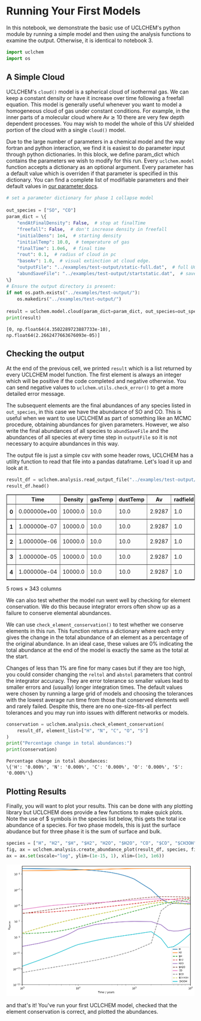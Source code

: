 # Running Your First Models

In this notebook, we demonstrate the basic use of UCLCHEM's python module by running a simple model and then using the analysis functions to examine the output. Otherwise, it is identical to notebook 3.


```python
import uclchem
import os
```

## A Simple Cloud

UCLCHEM's `cloud()` model is a spherical cloud of isothermal gas. We can keep a constant density or have it increase over time following a freefall equation. This model is generally useful whenever you want to model a homogeneous cloud of gas under constant conditions. For example, in the inner parts of a molecular cloud where Av $\gtrsim$ 10 there are very few depth dependent processes. You may wish to model the whole of this UV shielded portion of the cloud with a single `cloud()` model.

Due to the large number of parameters in a chemical model and the way fortran and python interaction, we find it is easiest to do parameter input through python dictionaries. In this block, we define param_dict which contains the parameters we wish to modify for this run. Every `uclchem.model` function accepts a dictionary as an optional argument. Every parameter has a default value which is overriden if that parameter is specified in this dictionary. You can find a complete list of modifiable parameters and their default values in [our parameter docs](/docs/parameters).



```python
# set a parameter dictionary for phase 1 collapse model

out_species = ["SO", "CO"]
param_dict = \{
    "endAtFinalDensity": False,  # stop at finalTime
    "freefall": False,  # don't increase density in freefall
    "initialDens": 1e4,  # starting density
    "initialTemp": 10.0,  # temperature of gas
    "finalTime": 1.0e6,  # final time
    "rout": 0.1,  # radius of cloud in pc
    "baseAv": 1.0,  # visual extinction at cloud edge.
    "outputFile": "../examples/test-output/static-full.dat",  # full UCLCHEM output
    "abundSaveFile": "../examples/test-output/startstatic.dat",  # save final abundances to file
\}
# Ensure the output directory is present:
if not os.path.exists("../examples/test-output/"):
    os.makedirs("../examples/test-output/")

result = uclchem.model.cloud(param_dict=param_dict, out_species=out_species)
print(result)
```

    [0, np.float64(4.3502289723887733e-10), np.float64(2.2662477663676093e-05)]


## Checking the output

At the end of the previous cell, we printed `result` which is a list returned by every UCLCHEM model function. The first element is always an integer which will be positive if the code completed and negative otherwise. You can send negative values to `uclchem.utils.check_error()` to get a more detailed error message.

The subsequent elements are the final abundances of any species listed in `out_species`, in this case we have the abundance of SO and CO. This is useful when we want to use UCLCHEM as part of something like an MCMC procedure, obtaining abundances for given parameters. However, we also write the final abundances of all species to `abundSaveFile` and the abundances of all species at every time step in `outputFile` so it is not necessary to acquire abundances in this way.

The output file is just a simple csv with some header rows, UCLCHEM has a utility function to read that file into a pandas dataframe. Let's load it up and look at it.




```python
result_df = uclchem.analysis.read_output_file("../examples/test-output/static-full.dat")
result_df.head()
```




<div>
<table border="1" class="dataframe">
  <thead>
<tr>
      <th></th>
      <th>Time</th>
      <th>Density</th>
      <th>gasTemp</th>
      <th>dustTemp</th>
      <th>Av</th>
      <th>radfield</th>
      <th>zeta</th>
      <th>point</th>
      <th>H</th>
      <th>H+</th>
      <th>...</th>
      <th>@OCS</th>
      <th>@C4N</th>
      <th>@SIC3</th>
      <th>@SO2</th>
      <th>@S2</th>
      <th>@HS2</th>
      <th>@H2S2</th>
      <th>E-</th>
      <th>BULK</th>
      <th>SURFACE</th>
    </tr>
  </thead>
  <tbody>
    <tr>
      <th>0</th>
      <td>0.000000e+00</td>
      <td>10000.0</td>
      <td>10.0</td>
      <td>10.0</td>
      <td>2.9287</td>
      <td>1.0</td>
      <td>1.0</td>
      <td>1</td>
      <td>0.5</td>
      <td>1.000000e-30</td>
      <td>...</td>
      <td>1.000000e-30</td>
      <td>1.000000e-30</td>
      <td>1.000000e-30</td>
      <td>1.000000e-30</td>
      <td>1.000000e-30</td>
      <td>1.000000e-30</td>
      <td>1.000000e-30</td>
      <td>0.000182</td>
      <td>1.000000e-30</td>
      <td>1.000000e-30</td>
    </tr>
    <tr>
      <th>1</th>
      <td>1.000000e-07</td>
      <td>10000.0</td>
      <td>10.0</td>
      <td>10.0</td>
      <td>2.9287</td>
      <td>1.0</td>
      <td>1.0</td>
      <td>1</td>
      <td>0.5</td>
      <td>9.674390e-18</td>
      <td>...</td>
      <td>1.000000e-30</td>
      <td>1.000000e-30</td>
      <td>1.000000e-30</td>
      <td>1.000000e-30</td>
      <td>1.000000e-30</td>
      <td>1.000000e-30</td>
      <td>1.000000e-30</td>
      <td>0.000182</td>
      <td>5.613460e-20</td>
      <td>7.478490e-13</td>
    </tr>
    <tr>
      <th>2</th>
      <td>1.000000e-06</td>
      <td>10000.0</td>
      <td>10.0</td>
      <td>10.0</td>
      <td>2.9287</td>
      <td>1.0</td>
      <td>1.0</td>
      <td>1</td>
      <td>0.5</td>
      <td>9.674820e-17</td>
      <td>...</td>
      <td>1.000000e-30</td>
      <td>1.000000e-30</td>
      <td>1.000000e-30</td>
      <td>1.000000e-30</td>
      <td>1.000000e-30</td>
      <td>1.000000e-30</td>
      <td>1.000000e-30</td>
      <td>0.000182</td>
      <td>5.546870e-18</td>
      <td>7.434030e-12</td>
    </tr>
    <tr>
      <th>3</th>
      <td>1.000000e-05</td>
      <td>10000.0</td>
      <td>10.0</td>
      <td>10.0</td>
      <td>2.9287</td>
      <td>1.0</td>
      <td>1.0</td>
      <td>1</td>
      <td>0.5</td>
      <td>9.679150e-16</td>
      <td>...</td>
      <td>1.000010e-30</td>
      <td>1.000010e-30</td>
      <td>1.000010e-30</td>
      <td>1.000010e-30</td>
      <td>1.000010e-30</td>
      <td>1.000010e-30</td>
      <td>1.000010e-30</td>
      <td>0.000182</td>
      <td>5.538910e-16</td>
      <td>7.428650e-11</td>
    </tr>
    <tr>
      <th>4</th>
      <td>1.000000e-04</td>
      <td>10000.0</td>
      <td>10.0</td>
      <td>10.0</td>
      <td>2.9287</td>
      <td>1.0</td>
      <td>1.0</td>
      <td>1</td>
      <td>0.5</td>
      <td>9.722060e-15</td>
      <td>...</td>
      <td>1.000150e-30</td>
      <td>1.000150e-30</td>
      <td>1.000150e-30</td>
      <td>1.000150e-30</td>
      <td>1.000150e-30</td>
      <td>1.000150e-30</td>
      <td>1.000150e-30</td>
      <td>0.000182</td>
      <td>5.418370e-14</td>
      <td>7.347050e-10</td>
    </tr>
  </tbody>
</table>
<p>5 rows × 343 columns</p>
</div>



We can also test whether the model run went well by checking for element conservation. We do this because integrator errors often show up as a failure to conserve elemental abundances.

We can use `check_element_conservation()` to test whether we conserve elements in this run. This function returns a dictionary where each entry gives the change in the total abundance of an element as a percentage of the original abundance. In an ideal case, these values are 0\% indicating the total abundance at the end of the model is exactly the same as the total at the start.

Changes of less than 1\% are fine for many cases but if they are too high, you could consider changing the `reltol` and `abstol` parameters that control the integrator accuracy. They are error tolerance so smaller values lead to smaller errors and (usually) longer integration times. The default values were chosen by running a large grid of models and choosing the tolerances with the lowest average run time from those that conserved elements well and rarely failed. Despite this, there are no one-size-fits-all perfect tolerances and you may run into issues with different networks or models.


```python
conservation = uclchem.analysis.check_element_conservation(
    result_df, element_list=["H", "N", "C", "O", "S"]
)
print("Percentage change in total abundances:")
print(conservation)
```

    Percentage change in total abundances:
    \{'H': '0.000%', 'N': '0.000%', 'C': '0.000%', 'O': '0.000%', 'S': '0.000%'\}


## Plotting Results
Finally, you will want to plot your results. This can be done with any plotting library but UCLCHEM does provide a few functions to make quick plots. Note the use of $ symbols in the species list below, this gets the total ice abundance of a species. For two phase models, this is just the surface abudance but for three phase it is the sum of surface and bulk.


```python
species = ["H", "H2", "$H", "$H2", "H2O", "$H2O", "CO", "$CO", "$CH3OH", "CH3OH"]
fig, ax = uclchem.analysis.create_abundance_plot(result_df, species, figsize=(10, 7))
ax = ax.set(xscale="log", ylim=(1e-15, 1), xlim=(1e3, 1e6))
```


    
![png](./assets/1_first_model_9_0.png)
    


and that's it! You've run your first UCLCHEM model, checked that the element conservation is correct, and plotted the abundances.
